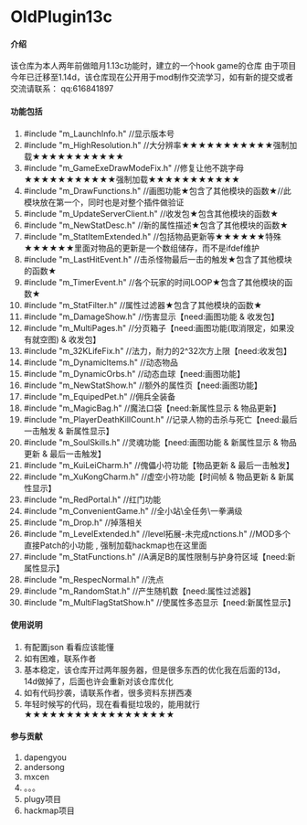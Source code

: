 # OldPlugin13c

#### 介绍
该仓库为本人两年前做暗月1.13c功能时，建立的一个hook game的仓库
由于项目今年已迁移至1.14d，该仓库现在公开用于mod制作交流学习，如有新的提交或者交流请联系：
qq:616841897

#### 功能包括

1.  #include "m_LaunchInfo.h"			//显示版本号
2.  #include "m_HighResolution.h"		//大分辨率★★★★★★★★★★★强制加载★★★★★★★★★★★
3.  #include "m_GameExeDrawModeFix.h"	//修复让他不跳字母★★★★★★★★★★★强制加载★★★★★★★★★★★
4.  #include "m_DrawFunctions.h"		//画图功能★包含了其他模块的函数★//此模块放在第一个，同时也是对整个插件做验证
5.  #include "m_UpdateServerClient.h"	//收发包★包含其他模块的函数★
6.  #include "m_NewStatDesc.h"			//新的属性描述★包含了其他模块的函数★
7.  #include "m_StatItemExtended.h"		//包括物品更新等★★★★★★特殊★★★★★★里面对物品的更新是一个数组储存，而不是ifdef维护
8.  #include "m_LastHitEvent.h"			//击杀怪物最后一击的触发★包含了其他模块的函数★
9.  #include "m_TimerEvent.h"			//各个玩家的时间LOOP★包含了其他模块的函数★
10.  #include "m_StatFilter.h"			//属性过滤器★包含了其他模块的函数★
11.  #include "m_DamageShow.h"			//伤害显示【need:画图功能 & 收发包】
12.  #include "m_MultiPages.h"			//分页箱子【need:画图功能(取消限定，如果没有就空图) & 收发包】
13.  #include "m_32KLifeFix.h"			//法力，耐力的2^32次方上限【need:收发包】
14.  #include "m_DynamicItems.h"			//动态物品
15.  #include "m_DynamicOrbs.h"			//动态血球【need:画图功能】
16.  #include "m_NewStatShow.h"			//额外的属性页【need:画图功能】
17.  #include "m_EquipedPet.h"			//佣兵全装备
18.  #include "m_MagicBag.h"				//魔法口袋【need:新属性显示 & 物品更新】
19.  #include "m_PlayerDeathKillCount.h"	//记录人物的击杀与死亡【need:最后一击触发 & 新属性显示】
20.  #include "m_SoulSkills.h"			//灵魂功能【need:画图功能 & 新属性显示 & 物品更新 & 最后一击触发】
21.  #include "m_KuiLeiCharm.h"			//傀儡小符功能【物品更新 & 最后一击触发】
22.  #include "m_XuKongCharm.h"			//虚空小符功能【时间帧 & 物品更新 & 新属性显示】
23.  #include "m_RedPortal.h"			//红门功能
24.  #include "m_ConvenientGame.h"		//全小站\全任务\一拳满级
25.  #include "m_Drop.h"					//掉落相关
26.  #include "m_LevelExtended.h"		//level拓展-未完成nctions.h"		//MOD多个直接Patch的小功能 , 强制加载hackmap也在这里面
27.  #include "m_StatFunctions.h"		//A满足B的属性限制与护身符区域【need:新属性显示】
28.  #include "m_RespecNormal.h"			//洗点
29.  #include "m_RandomStat.h"			//产生随机数【need:属性过滤器】
30.  #include "m_MultiFlagStatShow.h"	//使属性多态显示【need:新属性显示】

#### 使用说明

1.  有配置json 看看应该能懂
2.  如有困难，联系作者
3.  基本稳定，该仓库开过两年服务器，但是很多东西的优化我在后面的13d，14d做掉了，后面也许会重新对该仓库优化
4.  如有代码抄袭，请联系作者，很多资料东拼西凑
5.  年轻时候写的代码，现在看看挺垃圾的，能用就行★★★★★★★★★★★★★★★★★★

#### 参与贡献

1.  dapengyou
2.  andersong
3.  mxcen
4.  。。。
5.  plugy项目
6.  hackmap项目



